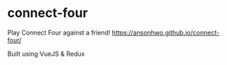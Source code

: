 # connect-four
Play Connect Four against a friend!
https://ansonhwo.github.io/connect-four/

Built using VueJS & Redux

